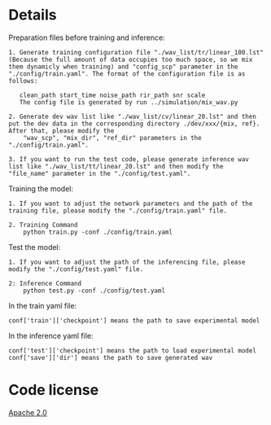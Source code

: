 # Details
Preparation files before training and inference:

    1. Generate training configuration file "./wav_list/tr/linear_100.lst" (Because the full amount of data occupies too much space, so we mix them dynamicly when training) and "config_scp" parameter in the "./config/train.yaml". The format of the configuration file is as follows:
    
       clean_path start_time noise_path rir_path snr scale
       The config file is generated by run ../simulation/mix_wav.py
       
    2. Generate dev wav list like "./wav_list/cv/linear_20.lst" and then put the dev data in the corresponding directory ./dev/xxx/{mix, ref}. After that, please modify the 
        "wav_scp", "mix_dir", "ref_dir" parameters in the "./config/train.yaml".
        
    3. If you want to run the test code, please generate inference wav list like "./wav_list/tt/linear_20.lst" and then modify the "file_name" parameter in the "./config/test.yaml".

Training the model:

    1. If you want to adjust the network parameters and the path of the training file, please modify the "./config/train.yaml" file.
    
    2. Training Command
        python train.py -conf ./config/train.yaml

Test the model:

    1. If you want to adjust the path of the inferencing file, please modify the "./config/test.yaml" file.
    
    2: Inference Command
        python test.py -conf ./config/test.yaml

In the train yaml file:

    conf['train']['checkpoint'] means the path to save experimental model

In the inference yaml file:

    conf['test']['checkpoint'] means the path to load experimental model
    conf['save']['dir'] means the path to save generated wav

# Code license 

[Apache 2.0](../LICENSE)
